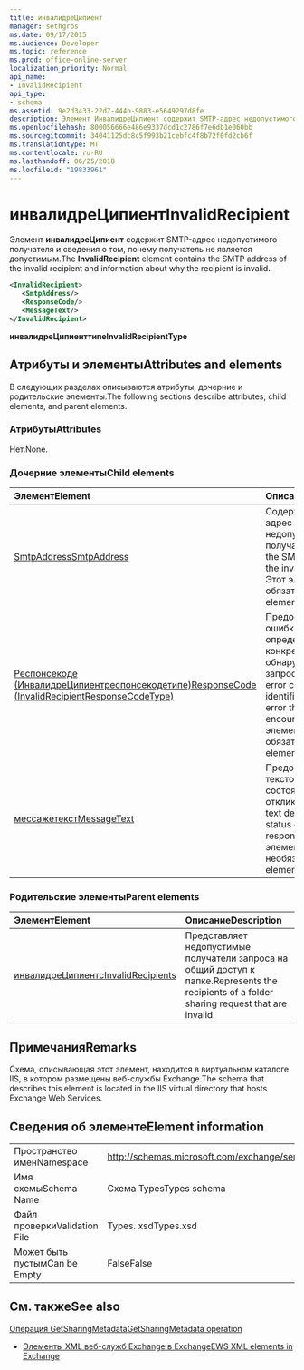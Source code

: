 ```yaml
---
title: инвалидреЦипиент
manager: sethgros
ms.date: 09/17/2015
ms.audience: Developer
ms.topic: reference
ms.prod: office-online-server
localization_priority: Normal
api_name:
- InvalidRecipient
api_type:
- schema
ms.assetid: 9e2d3433-22d7-444b-9883-e5649297d8fe
description: Элемент ИнвалидреЦипиент содержит SMTP-адрес недопустимого получателя и сведения о том, почему получатель не является допустимым.
ms.openlocfilehash: 800056666e486e9337dcd1c2786f7e6db1e060bb
ms.sourcegitcommit: 34041125dc8c5f993b21cebfc4f8b72f0fd2cb6f
ms.translationtype: MT
ms.contentlocale: ru-RU
ms.lasthandoff: 06/25/2018
ms.locfileid: "19833961"
---
```

# <a name="invalidrecipient"></a><span data-ttu-id="f0758-103">инвалидреЦипиент</span><span class="sxs-lookup"><span data-stu-id="f0758-103">InvalidRecipient</span></span>

<span data-ttu-id="f0758-104">Элемент **инвалидреЦипиент** содержит SMTP-адрес недопустимого получателя и сведения о том, почему получатель не является допустимым.</span><span class="sxs-lookup"><span data-stu-id="f0758-104">The **InvalidRecipient** element contains the SMTP address of the invalid recipient and information about why the recipient is invalid.</span></span> 
  
```XML
<InvalidRecipient>
   <SmtpAddress/>
   <ResponseCode/>
   <MessageText/>
</InvalidRecipient>

```

 <span data-ttu-id="f0758-105">**инвалидреЦипиенттипе**</span><span class="sxs-lookup"><span data-stu-id="f0758-105">**InvalidRecipientType**</span></span>
## <a name="attributes-and-elements"></a><span data-ttu-id="f0758-106">Атрибуты и элементы</span><span class="sxs-lookup"><span data-stu-id="f0758-106">Attributes and elements</span></span>

<span data-ttu-id="f0758-107">В следующих разделах описываются атрибуты, дочерние и родительские элементы.</span><span class="sxs-lookup"><span data-stu-id="f0758-107">The following sections describe attributes, child elements, and parent elements.</span></span>
  
### <a name="attributes"></a><span data-ttu-id="f0758-108">Атрибуты</span><span class="sxs-lookup"><span data-stu-id="f0758-108">Attributes</span></span>

<span data-ttu-id="f0758-109">Нет.</span><span class="sxs-lookup"><span data-stu-id="f0758-109">None.</span></span>
  
### <a name="child-elements"></a><span data-ttu-id="f0758-110">Дочерние элементы</span><span class="sxs-lookup"><span data-stu-id="f0758-110">Child elements</span></span>

|<span data-ttu-id="f0758-111">**Элемент**</span><span class="sxs-lookup"><span data-stu-id="f0758-111">**Element**</span></span>|<span data-ttu-id="f0758-112">**Описание**</span><span class="sxs-lookup"><span data-stu-id="f0758-112">**Description**</span></span>|
|:-----|:-----|
|[<span data-ttu-id="f0758-113">SmtpAddress</span><span class="sxs-lookup"><span data-stu-id="f0758-113">SmtpAddress</span></span>](smtpaddress.md) <br/> |<span data-ttu-id="f0758-114">Содержит SMTP-адрес недопустимого получателя.</span><span class="sxs-lookup"><span data-stu-id="f0758-114">Contains the SMTP address of the invalid recipient.</span></span> <span data-ttu-id="f0758-115">Этот элемент обязательный.</span><span class="sxs-lookup"><span data-stu-id="f0758-115">This element is required.</span></span>  <br/> |
|[<span data-ttu-id="f0758-116">Респонсекоде (ИнвалидреЦипиентреспонсекодетипе)</span><span class="sxs-lookup"><span data-stu-id="f0758-116">ResponseCode (InvalidRecipientResponseCodeType)</span></span>](responsecode-invalidrecipientresponsecodetype.md) <br/> |<span data-ttu-id="f0758-117">Предоставляет код ошибки, определяющий конкретную ошибку, обнаруженную в запросе.</span><span class="sxs-lookup"><span data-stu-id="f0758-117">Provides an error code that identifies the specific error that the request encountered.</span></span> <span data-ttu-id="f0758-118">Этот элемент обязательный.</span><span class="sxs-lookup"><span data-stu-id="f0758-118">This element is required.</span></span>  <br/> |
|[<span data-ttu-id="f0758-119">мессажетекст</span><span class="sxs-lookup"><span data-stu-id="f0758-119">MessageText</span></span>](messagetext.md) <br/> |<span data-ttu-id="f0758-120">Предоставляет текстовое описание состояния отклика.</span><span class="sxs-lookup"><span data-stu-id="f0758-120">Provides a text description of the status of the response.</span></span> <span data-ttu-id="f0758-121">Этот элемент является необязательным.</span><span class="sxs-lookup"><span data-stu-id="f0758-121">This element is optional.</span></span>  <br/> |
   
### <a name="parent-elements"></a><span data-ttu-id="f0758-122">Родительские элементы</span><span class="sxs-lookup"><span data-stu-id="f0758-122">Parent elements</span></span>

|<span data-ttu-id="f0758-123">**Элемент**</span><span class="sxs-lookup"><span data-stu-id="f0758-123">**Element**</span></span>|<span data-ttu-id="f0758-124">**Описание**</span><span class="sxs-lookup"><span data-stu-id="f0758-124">**Description**</span></span>|
|:-----|:-----|
|[<span data-ttu-id="f0758-125">инвалидреЦипиентс</span><span class="sxs-lookup"><span data-stu-id="f0758-125">InvalidRecipients</span></span>](invalidrecipients.md) <br/> |<span data-ttu-id="f0758-126">Представляет недопустимые получатели запроса на общий доступ к папке.</span><span class="sxs-lookup"><span data-stu-id="f0758-126">Represents the recipients of a folder sharing request that are invalid.</span></span>  <br/> |
   
## <a name="remarks"></a><span data-ttu-id="f0758-127">Примечания</span><span class="sxs-lookup"><span data-stu-id="f0758-127">Remarks</span></span>

<span data-ttu-id="f0758-128">Схема, описывающая этот элемент, находится в виртуальном каталоге IIS, в котором размещены веб-службы Exchange.</span><span class="sxs-lookup"><span data-stu-id="f0758-128">The schema that describes this element is located in the IIS virtual directory that hosts Exchange Web Services.</span></span>
  
## <a name="element-information"></a><span data-ttu-id="f0758-129">Сведения об элементе</span><span class="sxs-lookup"><span data-stu-id="f0758-129">Element information</span></span>

|||
|:-----|:-----|
|<span data-ttu-id="f0758-130">Пространство имен</span><span class="sxs-lookup"><span data-stu-id="f0758-130">Namespace</span></span>  <br/> |http://schemas.microsoft.com/exchange/services/2006/types  <br/> |
|<span data-ttu-id="f0758-131">Имя схемы</span><span class="sxs-lookup"><span data-stu-id="f0758-131">Schema Name</span></span>  <br/> |<span data-ttu-id="f0758-132">Схема Types</span><span class="sxs-lookup"><span data-stu-id="f0758-132">Types schema</span></span>  <br/> |
|<span data-ttu-id="f0758-133">Файл проверки</span><span class="sxs-lookup"><span data-stu-id="f0758-133">Validation File</span></span>  <br/> |<span data-ttu-id="f0758-134">Types. xsd</span><span class="sxs-lookup"><span data-stu-id="f0758-134">Types.xsd</span></span>  <br/> |
|<span data-ttu-id="f0758-135">Может быть пустым</span><span class="sxs-lookup"><span data-stu-id="f0758-135">Can be Empty</span></span>  <br/> |<span data-ttu-id="f0758-136">False</span><span class="sxs-lookup"><span data-stu-id="f0758-136">False</span></span>  <br/> |
   
## <a name="see-also"></a><span data-ttu-id="f0758-137">См. также</span><span class="sxs-lookup"><span data-stu-id="f0758-137">See also</span></span>



[<span data-ttu-id="f0758-138">Операция GetSharingMetadata</span><span class="sxs-lookup"><span data-stu-id="f0758-138">GetSharingMetadata operation</span></span>](getsharingmetadata-operation.md)


- [<span data-ttu-id="f0758-139">Элементы XML веб-служб Exchange в Exchange</span><span class="sxs-lookup"><span data-stu-id="f0758-139">EWS XML elements in Exchange</span></span>](ews-xml-elements-in-exchange.md)

